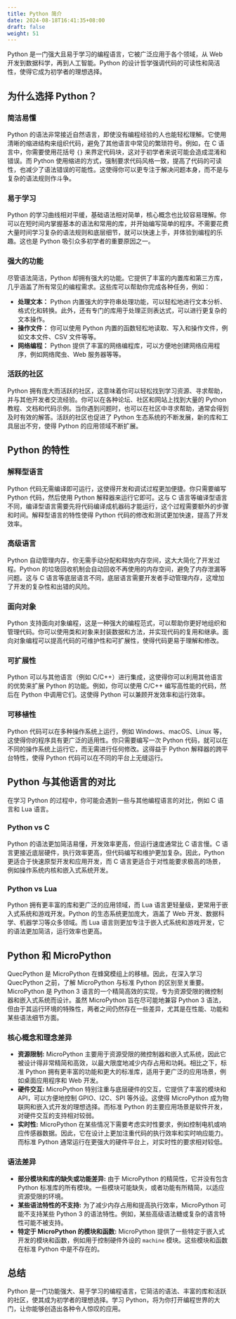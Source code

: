 ```yaml
---
title: Python 简介
date: 2024-08-18T16:41:35+08:00
draft: false
weight: 51
---
```


Python 是一门强大且易于学习的编程语言，它被广泛应用于各个领域，从 Web 开发到数据科学，再到人工智能。Python 的设计哲学强调代码的可读性和简洁性，使得它成为初学者的理想选择。

## 为什么选择 Python？

### 简洁易懂

Python 的语法非常接近自然语言，即使没有编程经验的人也能轻松理解。它使用清晰的缩进结构来组织代码，避免了其他语言中常见的繁琐符号。例如，在 C 语言中，你需要使用花括号 `{}` 来界定代码块，这对于初学者来说可能会造成混淆和错误。而 Python 使用缩进的方式，强制要求代码风格一致，提高了代码的可读性，也减少了语法错误的可能性。这使得你可以更专注于解决问题本身，而不是与复杂的语法规则作斗争。

### 易于学习

Python 的学习曲线相对平缓，基础语法相对简单，核心概念也比较容易理解。你可以在短时间内掌握基本的语法和常用的库，并开始编写简单的程序。不需要花费大量时间学习复杂的语法规则和底层细节，就可以快速上手，并体验到编程的乐趣。这也是 Python 吸引众多初学者的重要原因之一。

### 强大的功能

尽管语法简洁，Python 却拥有强大的功能。它提供了丰富的内置库和第三方库，几乎涵盖了所有常见的编程需求。这些库可以帮助你完成各种任务，例如：

- **处理文本：** Python 内置强大的字符串处理功能，可以轻松地进行文本分析、格式化和转换。此外，还有专门的库用于处理正则表达式，可以进行更复杂的文本操作。
- **操作文件：** 你可以使用 Python 内置的函数轻松地读取、写入和操作文件，例如文本文件、CSV 文件等等。
- **网络编程：** Python 提供了丰富的网络编程库，可以方便地创建网络应用程序，例如网络爬虫、Web 服务器等等。

### 活跃的社区

Python 拥有庞大而活跃的社区，这意味着你可以轻松找到学习资源、寻求帮助，并与其他开发者交流经验。你可以在各种论坛、社区和网站上找到大量的 Python 教程、文档和代码示例。当你遇到问题时，也可以在社区中寻求帮助，通常会得到及时有效的解答。活跃的社区也促进了 Python 生态系统的不断发展，新的库和工具层出不穷，使得 Python 的应用领域不断扩展。

## Python 的特性

### 解释型语言

Python 代码无需编译即可运行，这使得开发和调试过程更加便捷。你只需要编写 Python 代码，然后使用 Python 解释器来运行它即可。这与 C 语言等编译型语言不同，编译型语言需要先将代码编译成机器码才能运行，这个过程需要额外的步骤和时间。解释型语言的特性使得 Python 代码的修改和测试更加快速，提高了开发效率。

### 高级语言

Python 自动管理内存，你无需手动分配和释放内存空间，这大大简化了开发过程。Python 的垃圾回收机制会自动回收不再使用的内存空间，避免了内存泄漏等问题。这与 C 语言等底层语言不同，底层语言需要开发者手动管理内存，这增加了开发的复杂性和出错的风险。

### 面向对象

Python 支持面向对象编程，这是一种强大的编程范式，可以帮助你更好地组织和管理代码。你可以使用类和对象来封装数据和方法，并实现代码的复用和继承。面向对象编程可以提高代码的可维护性和可扩展性，使得代码更易于理解和修改。

### 可扩展性

Python 可以与其他语言（例如 C/C++）进行集成，这使得你可以利用其他语言的优势来扩展 Python 的功能。例如，你可以使用 C/C++ 编写高性能的代码，然后在 Python 中调用它们。这使得 Python 可以兼顾开发效率和运行效率。

### 可移植性

Python 代码可以在多种操作系统上运行，例如 Windows、macOS、Linux 等，这使得你的程序具有更广泛的适用性。你只需要编写一次 Python 代码，就可以在不同的操作系统上运行它，而无需进行任何修改。这得益于 Python 解释器的跨平台特性，使得 Python 代码可以在不同的平台上无缝运行。

## Python 与其他语言的对比

在学习 Python 的过程中，你可能会遇到一些与其他编程语言的对比，例如 C 语言和 Lua 语言。

### Python vs C

Python 的语法更加简洁易懂，开发效率更高，但运行速度通常比 C 语言慢。C 语言更接近底层硬件，执行效率更高，但代码编写和维护更加复杂。因此，Python 更适合于快速原型开发和应用开发，而 C 语言更适合于对性能要求极高的场景，例如操作系统内核和嵌入式系统开发。

### Python vs Lua

Python 拥有更丰富的库和更广泛的应用领域，而 Lua 语言更轻量级，更常用于嵌入式系统和游戏开发。Python 的生态系统更加庞大，涵盖了 Web 开发、数据科学、机器学习等众多领域。而 Lua 语言则更加专注于嵌入式系统和游戏开发，它的语法更加简洁，运行效率也更高。

## Python 和 MicroPython

QuecPython 是 MicroPython 在蜂窝模组上的移植。因此，在深入学习 QuecPython 之前，了解 MicroPython 与标准 Python 的区别至关重要。MicroPython 是 Python 3 语言的一个精简高效的实现，专为资源受限的微控制器和嵌入式系统而设计。虽然 MicroPython 旨在尽可能地兼容 Python 3 语法，但由于其运行环境的特殊性，两者之间仍然存在一些差异，尤其是在性能、功能和某些语法细节方面。

### 核心概念和理念差异

- **资源限制:** MicroPython 主要用于资源受限的微控制器和嵌入式系统，因此它被设计得非常精简和高效，以最大限度地减少内存占用和功耗。相比之下，标准 Python 拥有更丰富的功能和更大的标准库，适用于更广泛的应用场景，例如桌面应用程序和 Web 开发。
- **硬件交互:** MicroPython 特别注重与底层硬件的交互，它提供了丰富的模块和 API，可以方便地控制 GPIO、I2C、SPI 等外设。这使得 MicroPython 成为物联网和嵌入式开发的理想选择。而标准 Python 的主要应用场景是软件开发，对硬件交互的支持相对较弱。
- **实时性:** MicroPython 在某些情况下需要考虑实时性要求，例如控制电机或响应传感器数据。因此，它在设计上更加注重代码的执行效率和实时响应能力。而标准 Python 通常运行在更强大的硬件平台上，对实时性的要求相对较低。

### 语法差异

- **部分模块和库的缺失或功能差异:** 由于 MicroPython 的精简性，它并没有包含 Python 标准库的所有模块。一些模块可能缺失，或者功能有所精简，以适应资源受限的环境。
- **某些语法特性的不支持:** 为了减少内存占用和提高执行效率，MicroPython 可能不支持某些 Python 3 的语法特性。例如，某些高级语法糖或复杂的语言特性可能不被支持。
- **特定于 MicroPython 的模块和函数:** MicroPython 提供了一些特定于嵌入式开发的模块和函数，例如用于控制硬件外设的 `machine` 模块。这些模块和函数在标准 Python 中是不存在的。

## 总结

Python 是一门功能强大、易于学习的编程语言，它简洁的语法、丰富的库和活跃的社区，使其成为初学者的理想选择。学习 Python，将为你打开编程世界的大门，让你能够创造出各种令人惊叹的应用。
